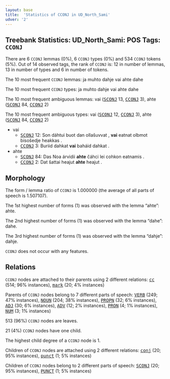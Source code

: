 ```yaml
---
layout: base
title:  'Statistics of CCONJ in UD_North_Sami'
udver: '2'
---
```


## Treebank Statistics: UD_North_Sami: POS Tags: `CCONJ`

There are 6 `CCONJ` lemmas (0%), 6 `CCONJ` types (0%) and 534 `CCONJ` tokens (5%).
Out of 14 observed tags, the rank of `CCONJ` is: 12 in number of lemmas, 13 in number of types and 6 in number of tokens.

The 10 most frequent `CCONJ` lemmas: ja muhto dahje vai ahte dahe

The 10 most frequent `CCONJ` types:  ja muhto dahje vai ahte dahe

The 10 most frequent ambiguous lemmas: vai (<tt><a href="sme-pos-SCONJ.html">SCONJ</a></tt> 13, <tt><a href="sme-pos-CCONJ.html">CCONJ</a></tt> 3), ahte (<tt><a href="sme-pos-SCONJ.html">SCONJ</a></tt> 84, <tt><a href="sme-pos-CCONJ.html">CCONJ</a></tt> 2)

The 10 most frequent ambiguous types:  vai (<tt><a href="sme-pos-SCONJ.html">SCONJ</a></tt> 12, <tt><a href="sme-pos-CCONJ.html">CCONJ</a></tt> 3), ahte (<tt><a href="sme-pos-SCONJ.html">SCONJ</a></tt> 84, <tt><a href="sme-pos-CCONJ.html">CCONJ</a></tt> 2)


* vai
  * <tt><a href="sme-pos-SCONJ.html">SCONJ</a></tt> 12: Son dáhtui buot dan ollašuvvat , <b>vai</b> eatnat olbmot bisošedje heakkas .
  * <tt><a href="sme-pos-CCONJ.html">CCONJ</a></tt> 3: Buriid dahkat <b>vai</b> baháid dahkat .
* ahte
  * <tt><a href="sme-pos-SCONJ.html">SCONJ</a></tt> 84: Das Noa árvidii <b>ahte</b> čáhci lei cohkon eatnamis .
  * <tt><a href="sme-pos-CCONJ.html">CCONJ</a></tt> 2: Dat šattai heajut <b>ahte</b> heajut .

## Morphology

The form / lemma ratio of `CCONJ` is 1.000000 (the average of all parts of speech is 1.507107).

The 1st highest number of forms (1) was observed with the lemma “ahte”: ahte.

The 2nd highest number of forms (1) was observed with the lemma “dahe”: dahe.

The 3rd highest number of forms (1) was observed with the lemma “dahje”: dahje.

`CCONJ` does not occur with any features.


## Relations

`CCONJ` nodes are attached to their parents using 2 different relations: <tt><a href="sme-dep-cc.html">cc</a></tt> (514; 96% instances), <tt><a href="sme-dep-mark.html">mark</a></tt> (20; 4% instances)

Parents of `CCONJ` nodes belong to 7 different parts of speech: <tt><a href="sme-pos-VERB.html">VERB</a></tt> (249; 47% instances), <tt><a href="sme-pos-NOUN.html">NOUN</a></tt> (204; 38% instances), <tt><a href="sme-pos-PROPN.html">PROPN</a></tt> (32; 6% instances), <tt><a href="sme-pos-ADJ.html">ADJ</a></tt> (30; 6% instances), <tt><a href="sme-pos-ADV.html">ADV</a></tt> (12; 2% instances), <tt><a href="sme-pos-PRON.html">PRON</a></tt> (4; 1% instances), <tt><a href="sme-pos-NUM.html">NUM</a></tt> (3; 1% instances)

513 (96%) `CCONJ` nodes are leaves.

21 (4%) `CCONJ` nodes have one child.

The highest child degree of a `CCONJ` node is 1.

Children of `CCONJ` nodes are attached using 2 different relations: <tt><a href="sme-dep-conj.html">conj</a></tt> (20; 95% instances), <tt><a href="sme-dep-punct.html">punct</a></tt> (1; 5% instances)

Children of `CCONJ` nodes belong to 2 different parts of speech: <tt><a href="sme-pos-SCONJ.html">SCONJ</a></tt> (20; 95% instances), <tt><a href="sme-pos-PUNCT.html">PUNCT</a></tt> (1; 5% instances)

